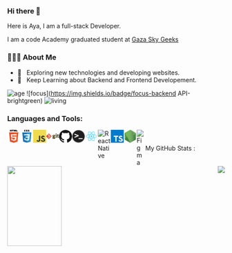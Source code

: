 ### Hi there 👋

<!--
**AyaAljalees/AyaAljalees** is a ✨ _special_ ✨ repository because its `README.md` (this file) appears on your GitHub profile

Here are some ideas to get you started:

- 🔭 I’m currently working on ...
- 🌱 I’m currently learning ...
- 👯 I’m looking to collaborate on ...
- 🤔 I’m looking for help with ...
- 💬 Ask me about ...
- 📫 How to reach me: ...
- 😄 Pronouns: ...
- ⚡ Fun fact: ...
-->
<!--   <p align="left">
    <a href="mailto:sh951652@gmail.com" alt="Contact me"><img src="https://github.com/nitish-awasthi/nitish-awasthi/blob/master/gmail-512.webp" height="30" width="30"></a>
    
</p> -->
<!-- <br>
<br> -->
Here is Aya, I am a full-stack Developer.
<br/>

I am a code Academy graduated student  at [Gaza Sky Geeks](https://github.com/gazaskygeeks) 
<div align="left"> 
  <h3> 👨🏻‍💻 About Me </h3>

  - 🤔 &nbsp; Exploring new technologies and developing websites.
  - 🌱 &nbsp; Keep Learning about Backend  and Frontend Developement. 
</div> 

![age](https://img.shields.io/badge/age-22-blue)
![focus](https://img.shields.io/badge/focus-backend API-brightgreen)
![living](https://img.shields.io/badge/living-Palestine-3c9)


### Languages and Tools:
<div align="center>
<img align="left" title="Visual Studio Code" alt="Visual Studio Code" width="30px" src="https://raw.githubusercontent.com/github/explore/80688e429a7d4ef2fca1e82350fe8e3517d3494d/topics/visual-studio-code/visual-studio-code.png" />
<img align="left" title="HTML5" alt="HTML5" width="30px" src="https://raw.githubusercontent.com/github/explore/80688e429a7d4ef2fca1e82350fe8e3517d3494d/topics/html/html.png" />
<img align="left" title="CSS3" alt="CSS3" width="30px" src="https://raw.githubusercontent.com/github/explore/80688e429a7d4ef2fca1e82350fe8e3517d3494d/topics/css/css.png" />
<img align="left" title="JavaScript" alt="JavaScript" width="30px" src="https://raw.githubusercontent.com/github/explore/80688e429a7d4ef2fca1e82350fe8e3517d3494d/topics/javascript/javascript.png" />
<img align="left" title="Git" alt="Git" width="30px"src="https://raw.githubusercontent.com/github/explore/80688e429a7d4ef2fca1e82350fe8e3517d3494d/topics/git/git.png" />
<img align="left" title="GitHub" alt="GitHub" width="30px" src="https://raw.githubusercontent.com/github/explore/78df643247d429f6cc873026c0622819ad797942/topics/github/github.png" />
<img align="left" title="Terminal" alt="Terminal" width="30px" src="https://raw.githubusercontent.com/github/explore/80688e429a7d4ef2fca1e82350fe8e3517d3494d/topics/terminal/terminal.png" />
<img align="left" title="React" alt="React" width="30px" src="https://raw.githubusercontent.com/github/explore/80688e429a7d4ef2fca1e82350fe8e3517d3494d/topics/react/react.png" />
<img align="left" title="React Native" alt="React Native" width="30px" src="https://toppng.com/uploads/preview/react-native-svg-transformer-allows-you-import-svg-aperture-science-innovators-logo-11562851994zqcpwozsvy.png" />
<img align="left" title="typescript" alt="typescript" width="30px" src="https://raw.githubusercontent.com/github/explore/80688e429a7d4ef2fca1e82350fe8e3517d3494d/topics/typescript/typescript.png" />
<img align="left" title="node" alt="node" width="30px" src="https://raw.githubusercontent.com/github/explore/80688e429a7d4ef2fca1e82350fe8e3517d3494d/topics/nodejs/nodejs.png" />
<img align="left" title="Figma" alt="Figma" width="20px" src="https://upload.wikimedia.org/wikipedia/commons/thumb/3/33/Figma-logo.svg/220px-Figma-logo.svg.png" />


<br/><br/>
 My GitHub Stats :

<div >
  <img align="left" width="50%" height="185em" src="https://github-readme-stats.vercel.app/api?username=AyaAljalees&theme=dark&show_icons=true&count_private=true" />
<img align="right" src="https://github-readme-stats.vercel.app/api/top-langs/?username=AyaAljalees&hide_title=true&langs_count=4" /> </a>
 </div>
